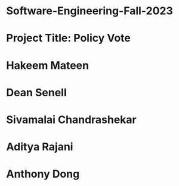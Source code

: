 # Software-Engineering-Fall-2023
# Project Title: Policy Vote
# Hakeem Mateen 
# Dean Senell
# Sivamalai Chandrashekar
# Aditya Rajani
# Anthony Dong
